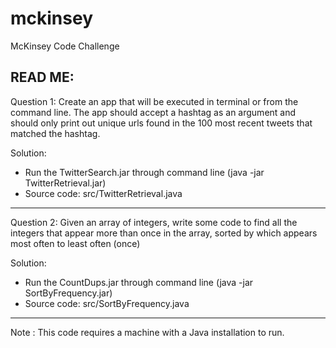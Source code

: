 mckinsey
========

McKinsey Code Challenge

READ ME:
-------------------------------------------------

Question 1: Create an app that will be executed in terminal or from the command line. The app should accept a hashtag as an argument and should only print out unique urls found in the 100 most recent tweets that matched the hashtag.

Solution:
- Run the TwitterSearch.jar through command line (java -jar TwitterRetrieval.jar)
- Source code: src/TwitterRetrieval.java

-------------------------------------------------

Question 2: Given an array of integers, write some code to find all the integers that appear more than once in the array, sorted by which appears most often to least often (once)

Solution:
- Run the CountDups.jar through command line (java -jar SortByFrequency.jar)
- Source code: src/SortByFrequency.java

-------------------------------------------------

Note : This code requires a machine with a Java installation to run.
